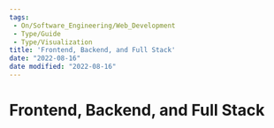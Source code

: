 ```yaml
---
tags:
 - On/Software_Engineering/Web_Development
 - Type/Guide
 - Type/Visualization
title: 'Frontend, Backend, and Full Stack'
date: "2022-08-16"
date modified: "2022-08-16"
---
```


# Frontend, Backend, and Full Stack
